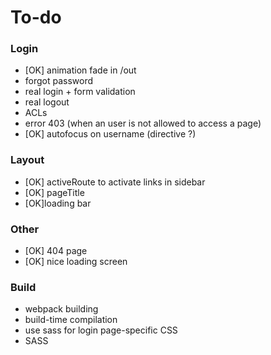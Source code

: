 # To-do #

### Login ###

- [OK] animation fade in /out
- forgot password
- real login + form validation
- real logout
- ACLs
- error 403 (when an user is not allowed to access a page)
- [OK] autofocus on username (directive ?)

### Layout ###

- [OK] activeRoute to activate links in sidebar
- [OK] pageTitle
- [OK]loading bar


### Other ###

- [OK] 404 page
- [OK] nice loading screen


### Build ###

- webpack building
- build-time compilation
- use sass for login page-specific CSS
- SASS

